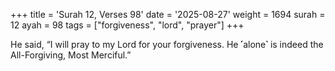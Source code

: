 +++
title = 'Surah 12, Verses 98'
date = '2025-08-27'
weight = 1694
surah = 12
ayah = 98
tags = ["forgiveness", "lord", "prayer"]
+++

He said, “I will pray to my Lord for your forgiveness. He ˹alone˺ is indeed the All-Forgiving, Most Merciful.”